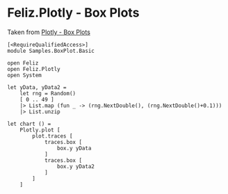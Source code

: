 # Feliz.Plotly - Box Plots

Taken from [Plotly - Box Plots](https://plot.ly/javascript/box-plots/)

```fsharp:plotly-chart-boxplot-basic
[<RequireQualifiedAccess>]
module Samples.BoxPlot.Basic

open Feliz
open Feliz.Plotly
open System

let yData, yData2 =
    let rng = Random()
    [ 0 .. 49 ]
    |> List.map (fun _ -> (rng.NextDouble(), (rng.NextDouble()+0.1)))
    |> List.unzip

let chart () =
    Plotly.plot [
        plot.traces [
            traces.box [
                box.y yData
            ]
            traces.box [
                box.y yData2
            ]
        ]
    ]
```